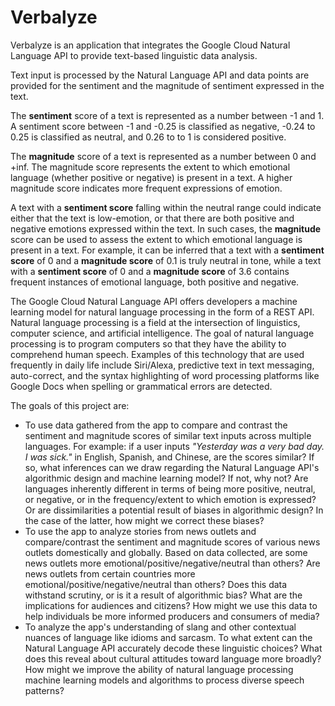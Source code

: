 # Verbalyze

Verbalyze is an application that integrates the Google Cloud Natural Language API to provide text-based linguistic data analysis. 

Text input is processed by the Natural Language API and data points are provided for the sentiment and the magnitude of sentiment expressed in the text. 

The **sentiment** score of a text is represented as a number between -1 and 1. A sentiment score between -1 and -0.25 is classified as negative, -0.24 to 0.25 is classified as neutral, and 0.26 to to 1 is considered positive. 

The **magnitude** score of a text is represented as a number between 0 and +inf. The magnitude score represents the extent to which emotional language (whether positive or negative) is present in a text. A higher magnitude score indicates more frequent expressions of emotion. 

A text with a **sentiment score** falling within the neutral range could indicate either that the text is low-emotion, or that there are both positive and negative emotions expressed within the text. In such cases, the **magnitude** score can be used to assess the extent to which emotional language is present in a text. For example, it can be inferred that a text with a **sentiment score** of 0 and a **magnitude score** of 0.1 is truly neutral in tone, while a text with a **sentiment score** of 0 and a **magnitude score** of 3.6 contains frequent instances of emotional language, both positive and negative. 

The Google Cloud Natural Language API offers developers a machine learning model for natural language processing in the form of a REST API. Natural language processing is a field at the intersection of linguistics, computer science, and artificial intelligence. The goal of natural language processing is to program computers so that they have the ability to comprehend human speech. Examples of this technology that are used frequently in daily life include Siri/Alexa, predictive text in text messaging, auto-correct, and the syntax highlighting of word processing platforms like Google Docs when spelling or grammatical errors are detected. 

The goals of this project are: 
- To use data gathered from the app to compare and contrast the sentiment and magnitude scores of similar text inputs across multiple languages. For example: if a user inputs *"Yesterday was a very bad day. I was sick."* in English, Spanish, and Chinese, are the scores similar? If so, what inferences can we draw regarding the Natural Language API's algorithmic design and machine learning model? If not, why not? Are languages inherently different in terms of being more positive, neutral, or negative, or in the frequency/extent to which emotion is expressed? Or are dissimilarities a potential result of biases in algorithmic design? In the case of the latter, how might we correct these biases?
- To use the app to analyze stories from news outlets and compare/contrast the sentiment and magnitude scores of various news outlets domestically and globally. Based on data collected, are some news outlets more emotional/positive/negative/neutral than others? Are news outlets from certain countries more emotional/positive/negative/neutral than others? Does this data withstand scrutiny, or is it a result of algorithmic bias? What are the implications for audiences and citizens? How might we use this data to help individuals be more informed producers and consumers of media? 
- To analyze the app's understanding of slang and other contextual nuances of language like idioms and sarcasm. To what extent can the Natural Language API accurately decode these linguistic choices? What does this reveal about cultural attitudes toward language more broadly? How might we improve the ability of natural language processing machine learning models and algorithms to process diverse speech patterns?
